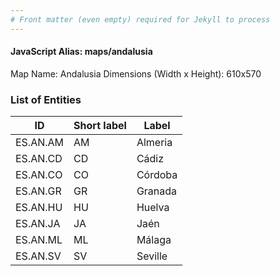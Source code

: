 ```yaml
---
# Front matter (even empty) required for Jekyll to process
---
```


#### JavaScript Alias: maps/andalusia

Map Name: Andalusia
Dimensions (Width x Height): 610x570





### List of Entities

ID | Short label | Label
---|---|---|
ES.AN.AM | AM | Almeria
ES.AN.CD | CD | Cádiz
ES.AN.CO | CO | Córdoba
ES.AN.GR | GR | Granada		
ES.AN.HU | HU | Huelva
ES.AN.JA | JA | Jaén
ES.AN.ML | ML | Málaga
ES.AN.SV | SV | Seville